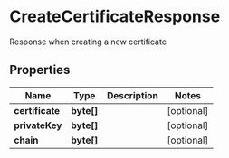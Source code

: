 

# CreateCertificateResponse

Response when creating a new certificate

## Properties

Name | Type | Description | Notes
------------ | ------------- | ------------- | -------------
**certificate** | **byte[]** |  |  [optional]
**privateKey** | **byte[]** |  |  [optional]
**chain** | **byte[]** |  |  [optional]




